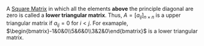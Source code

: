 A [Square Matrix](Square%20Matrix.md) in which all the elements **above** the principle diagonal are zero is called a **lower triangular matrix**.
Thus, $A =[a_{ij}]_{n\times n}$ is a upper triangular matrix if $a_{ij} = 0$ for $i<j$.
For examaple, $\begin{bmatrix}-1&0&0\\5&6&0\\3&2&0\end{bmatrix}$ is a lower triangular matrix.